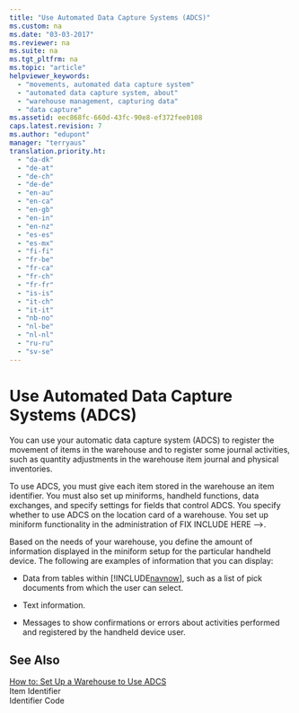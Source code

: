 ```yaml
---
title: "Use Automated Data Capture Systems (ADCS)"
ms.custom: na
ms.date: "03-03-2017"
ms.reviewer: na
ms.suite: na
ms.tgt_pltfrm: na
ms.topic: "article"
helpviewer_keywords: 
  - "movements, automated data capture system"
  - "automated data capture system, about"
  - "warehouse management, capturing data"
  - "data capture"
ms.assetid: eec868fc-660d-43fc-90e8-ef372fee0108
caps.latest.revision: 7
ms.author: "edupont"
manager: "terryaus"
translation.priority.ht: 
  - "da-dk"
  - "de-at"
  - "de-ch"
  - "de-de"
  - "en-au"
  - "en-ca"
  - "en-gb"
  - "en-in"
  - "en-nz"
  - "es-es"
  - "es-mx"
  - "fi-fi"
  - "fr-be"
  - "fr-ca"
  - "fr-ch"
  - "fr-fr"
  - "is-is"
  - "it-ch"
  - "it-it"
  - "nb-no"
  - "nl-be"
  - "nl-nl"
  - "ru-ru"
  - "sv-se"
---
```

# Use Automated Data Capture Systems (ADCS)
You can use your automatic data capture system \(ADCS\) to register the movement of items in the warehouse and to register some journal activities, such as quantity adjustments in the warehouse item journal and physical inventories.  
  
 To use ADCS, you must give each item stored in the warehouse an item identifier. You must also set up miniforms, handheld functions, data exchanges, and specify settings for fields that control ADCS. You specify whether to use ADCS on the location card of a warehouse. You set up miniform functionality in the administration of FIX INCLUDE HERE<!--FIX INCLUDE HERE<!--[!INCLUDE[navnow](../ApplicationDesign/includes/navnow_md.md)] --> -->.  
  
 Based on the needs of your warehouse, you define the amount of information displayed in the miniform setup for the particular handheld device. The following are examples of information that you can display:  
  
-   Data from tables within [!INCLUDE[navnow](../ApplicationDesign/includes/navnow_md.md)], such as a list of pick documents from which the user can select.  
  
-   Text information.  
  
-   Messages to show confirmations or errors about activities performed and registered by the handheld device user.  
  
## See Also  
 [How to: Set Up a Warehouse to Use ADCS](../WarehouseActivities/how-to-set-up-a-warehouse-to-use-adcs.md)   
 Item Identifier   
 Identifier Code